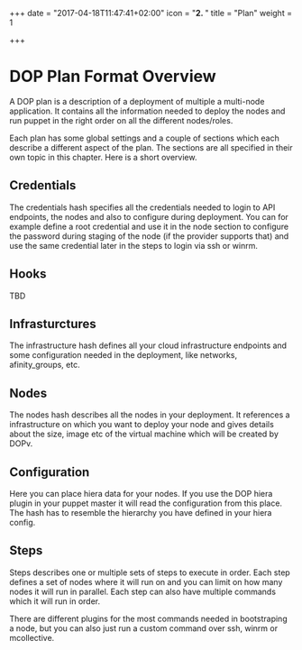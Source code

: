 +++
date = "2017-04-18T11:47:41+02:00"
icon = "<b>2. </b>"
title = "Plan"
weight = 1

+++

# DOP Plan Format Overview

A DOP plan is a description of a deployment of multiple a multi-node application. It contains all the information
needed to deploy the nodes and run puppet in the right order on all the different nodes/roles.

Each plan has some global settings and a couple of sections which each describe a different aspect of the plan. The
sections are all specified in their own topic in this chapter. Here is a short overview.

## Credentials

The credentials hash specifies all the credentials needed to login to API endpoints, the nodes and also to configure
during deployment. You can for example define a root credential and use it in the node section to configure the password
during staging of the node (if the provider supports that) and use the same credential later in the steps to login via ssh
or winrm.

## Hooks

TBD

## Infrasturctures

The infrastructure hash defines all your cloud infrastructure endpoints and some configuration needed in the deployment,
like networks, afinity_groups, etc.

## Nodes

The nodes hash describes all the nodes in your deployment. It references a infrastructure on which you want to deploy
your node and gives details about the size, image etc of the virtual machine which will be created by DOPv.

## Configuration

Here you can place hiera data for your nodes. If you use the DOP hiera plugin in your puppet master it will read the
configuration from this place. The hash has to resemble the hierarchy you have defined in your hiera config.

## Steps

Steps describes one or multiple sets of steps to execute in order. Each step defines a set of nodes where it will run
on and you can limit on how many nodes it will run in parallel. Each step can also have multiple commands which it will
run in order.

There are different plugins for the most commands needed in bootstraping a node, but you can also just run a custom
command over ssh, winrm or mcollective.
